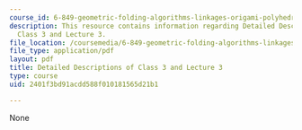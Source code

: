 ```yaml
---
course_id: 6-849-geometric-folding-algorithms-linkages-origami-polyhedra-fall-2012
description: This resource contains information regarding Detailed Descriptions of
  Class 3 and Lecture 3.
file_location: /coursemedia/6-849-geometric-folding-algorithms-linkages-origami-polyhedra-fall-2012/2401f3bd91acdd588f010181565d21b1_MIT6_849F12_desc03.pdf
file_type: application/pdf
layout: pdf
title: Detailed Descriptions of Class 3 and Lecture 3
type: course
uid: 2401f3bd91acdd588f010181565d21b1

---
```

None